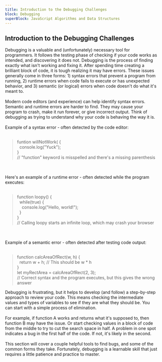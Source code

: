 ```yaml
---
title: Introduction to the Debugging Challenges
block: Debugging
superBlock: JavaScript Algorithms and Data Structures
---
```

## Introduction to the Debugging Challenges

Debugging is a valuable and (unfortunately) necessary tool for programmers. It follows the testing phase of checking if your code works as intended, and discovering it does not. Debugging is the process of finding exactly what isn't working and fixing it.
After spending time creating a brilliant block of code, it is tough realizing it may have errors. These issues generally come in three forms: 1) syntax errors that prevent a program from running, 2) runtime errors when code fails to execute or has unexpected behavior, and 3) semantic (or logical) errors when code doesn't do what it's meant to.<br><br>Modern code editors (and experience) can help identify syntax errors. Semantic and runtime errors are harder to find. They may cause your program to crash, make it run forever, or give incorrect output. Think of debugging as trying to understand why your code is behaving the way it is.<br><br>Example of a syntax error - often detected by the code editor:<br><br><blockquote>funtion willNotWork( {<br>&nbsp;&nbsp;console.log("Yuck");<br>}<br>// "function" keyword is misspelled and there's a missing parenthesis</blockquote><br><br>Here's an example of a runtime error - often detected while the program executes:<br><br><blockquote>function loopy() {<br>&nbsp;&nbsp;while(true) {<br>&nbsp;&nbsp;&nbsp;&nbsp;console.log("Hello, world!");<br>&nbsp;&nbsp;}<br>}<br>// Calling loopy starts an infinite loop, which may crash your browser</blockquote><br><br>Example of a semantic error - often detected after testing code output:<br><br><blockquote>function calcAreaOfRect(w, h) {<br>&nbsp;&nbsp;return w + h; // This should be w * h<br>}<br>let myRectArea = calcAreaOfRect(2, 3);<br>// Correct syntax and the program executes, but this gives the wrong answer</blockquote>
Debugging is frustrating, but it helps to develop (and follow) a step-by-step approach to review your code. This means checking the intermediate values and types of variables to see if they are what they should be. You can start with a simple process of elimination.<br><br>For example, if function A works and returns what it's supposed to, then function B may have the issue. Or start checking values in a block of code from the middle to try to cut the search space in half. A problem in one spot indicates a bug in the first half of the code. If not, it's likely in the second.<br><br>This section will cover a couple helpful tools to find bugs, and some of the common forms they take. Fortunately, debugging is a learnable skill that just requires a little patience and practice to master.

